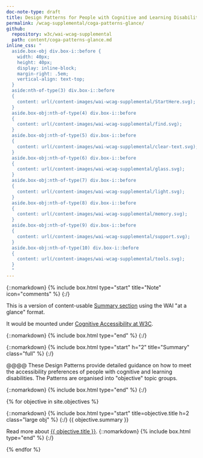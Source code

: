 ```yaml
---
doc-note-type: draft
title: Design Patterns for People with Cognitive and Learning Disabilities
permalink: /wcag-supplemental/coga-patterns-glance/
github: 
  repository: w3c/wai-wcag-supplemental
  path: content/coga-patterns-glance.md
inline_css: "
  aside.box-obj div.box-i::before {
    width: 40px;
    height: 40px;
    display: inline-block;
    margin-right: .5em;
    vertical-align: text-top;	
  }
  aside:nth-of-type(3) div.box-i::before 
  {   
    content: url(/content-images/wai-wcag-supplemental/StartHere.svg);
  }
  aside.box-obj:nth-of-type(4) div.box-i::before 
  {   
    content: url(/content-images/wai-wcag-supplemental/find.svg);
  }
  aside.box-obj:nth-of-type(5) div.box-i::before 
  {   
    content: url(/content-images/wai-wcag-supplemental/clear-text.svg);
  }
  aside.box-obj:nth-of-type(6) div.box-i::before 
  {   
    content: url(/content-images/wai-wcag-supplemental/glass.svg);
  }
  aside.box-obj:nth-of-type(7) div.box-i::before 
  {   
    content: url(/content-images/wai-wcag-supplemental/light.svg);
  }
  aside.box-obj:nth-of-type(8) div.box-i::before 
  {   
    content: url(/content-images/wai-wcag-supplemental/memory.svg);
  }
  aside.box-obj:nth-of-type(9) div.box-i::before 
  {   
    content: url(/content-images/wai-wcag-supplemental/support.svg);
  }
  aside.box-obj:nth-of-type(10) div.box-i::before 
  {   
    content: url(/content-images/wai-wcag-supplemental/tools.svg);
  }
  "
---
```


{::nomarkdown} {% include box.html type="start" title="Note" icon="comments"  %} {:/}

This is a version of content-usable [Summary section](https://www.w3.org/TR/coga-usable/#summary) using the WAI "at a glance" format.

It would be mounted under [Cognitive Accessibility at W3C](https://www.w3.org/WAI/cognitive/).

{::nomarkdown} {% include box.html type="end" %} {:/}

{::nomarkdown} {% include box.html type="start" h="2" title="Summary" class="full" %} {:/}

@@@@ These Design Patterns provide detailed guidance on how to meet the accessibility preferences of people with cognitive and learning disabilities. The Patterns are organised into "objective" topic groups.

{::nomarkdown} {% include box.html type="end" %} {:/}

{% for objective in site.objectives %}

{::nomarkdown} {% include box.html type="start" title=objective.title h=2 class="large obj" %} {:/}
{{ objective.summary }}

Read more about <a href="{{ objective.url | relative_url }}">{{ objective.title }}</a>.
{::nomarkdown} {% include box.html type="end" %} {:/}

{% endfor %}